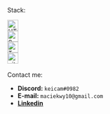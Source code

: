 Stack:
<tr>

<div align="left">  
<img src="https://img.shields.io/badge/HTML5-282C34?logo=html5&logoColor=E34F26" alt="HTML5 logo" title="HTML5" height="25" /><br>
<img src="https://img.shields.io/badge/Sass-282C34?logo=sass&logoColor=CC6699" alt="Sass logo" title="Sass" height="25" /><br>
<img src="https://img.shields.io/badge/TypeScript-282C34?logo=typescript&logoColor=3178C6" alt="TypeScript logo" title="TypeScript" height="25" /><br>
<img src="https://img.shields.io/badge/git-282C34?logo=git&logoColor=F05032" alt="git logo" title="git" height="25" />

</div>
</td>
</tr>


</details>
<br>
Contact me:<br>
    <ul>
        <li><strong>Discord: </strong> <code>keicam#0982</code></li>
        <li><strong>E-mail: </strong> <code>maciekwy10@gmail.com</code></li>
        <li><strong><a href="www.linkedin.com/in/maciej-świeży-360363255"> Linkedin </a>
    </ul>

	
